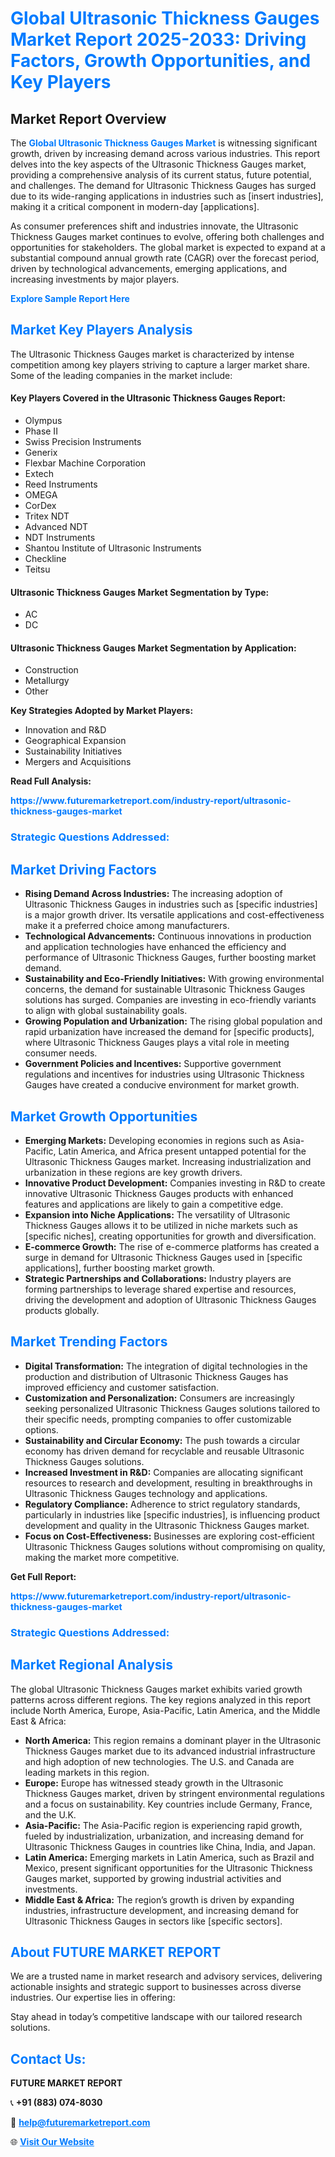 <h1 style="color: #007BFF;">Global Ultrasonic Thickness Gauges Market Report 2025-2033: Driving Factors, Growth Opportunities, and Key Players</h1>

<section id="overview">
<h2>Market Report Overview</h2>
<p>The <a href="https://www.futuremarketreport.com/industry-report/ultrasonic-thickness-gauges-market" style="color: #007BFF; text-decoration: none;"><strong>Global Ultrasonic Thickness Gauges Market</strong></a> is witnessing significant growth, driven by increasing demand across various industries. This report delves into the key aspects of the Ultrasonic Thickness Gauges market, providing a comprehensive analysis of its current status, future potential, and challenges. The demand for Ultrasonic Thickness Gauges has surged due to its wide-ranging applications in industries such as [insert industries], making it a critical component in modern-day [applications].</p>
<p>As consumer preferences shift and industries innovate, the Ultrasonic Thickness Gauges market continues to evolve, offering both challenges and opportunities for stakeholders. The global market is expected to expand at a substantial compound annual growth rate (CAGR) over the forecast period, driven by technological advancements, emerging applications, and increasing investments by major players.</p>
</section>

<section id="overview">
<p><a href="https://www.futuremarketreport.com/request-sample/reportId=88538" style="color: #007BFF; text-decoration: none;"><strong>Explore Sample Report Here</strong></a></p>
</section>

<section id="key-players">
<h2 style="color: #007BFF;">Market Key Players Analysis</h2>
<p>The Ultrasonic Thickness Gauges market is characterized by intense competition among key players striving to capture a larger market share. Some of the leading companies in the market include:</p>
<h4>Key Players Covered in the Ultrasonic Thickness Gauges Report:</h4>
<ul><li>Olympus</li><li>Phase II</li><li>Swiss Precision Instruments</li><li>Generix</li><li>Flexbar Machine Corporation</li><li>Extech</li><li>Reed Instruments</li><li>OMEGA</li><li>CorDex</li><li>Tritex NDT</li><li>Advanced NDT</li><li>NDT Instruments</li><li>Shantou Institute of Ultrasonic Instruments</li><li>Checkline</li><li>Teitsu</li></ul>
<h4>Ultrasonic Thickness Gauges Market Segmentation by Type:</h4>
<ul><li>AC</li><li>DC</li></ul>

<h4>Ultrasonic Thickness Gauges Market Segmentation by Application:</h4>
<ul><li>Construction</li><li>Metallurgy</li><li>Other</li></ul>
<p><strong>Key Strategies Adopted by Market Players:</strong></p>
<ul>
<li>Innovation and R&D</li>
<li>Geographical Expansion</li>
<li>Sustainability Initiatives</li>
<li>Mergers and Acquisitions</li>
</ul>
</section>

<section>
<p><strong>Read Full Analysis: </strong></p><a href="https://www.futuremarketreport.com/industry-report/ultrasonic-thickness-gauges-market" style="color: #007BFF; text-decoration: none;"><strong>https://www.futuremarketreport.com/industry-report/ultrasonic-thickness-gauges-market</strong></a>
<h3 style="color: #007BFF;">Strategic Questions Addressed:</h3>
</section>

<section id="driving-factors">
<h2 style="color: #007BFF;">Market Driving Factors</h2>
<ul>
<li><strong>Rising Demand Across Industries:</strong> The increasing adoption of Ultrasonic Thickness Gauges in industries such as [specific industries] is a major growth driver. Its versatile applications and cost-effectiveness make it a preferred choice among manufacturers.</li>
<li><strong>Technological Advancements:</strong> Continuous innovations in production and application technologies have enhanced the efficiency and performance of Ultrasonic Thickness Gauges, further boosting market demand.</li>
<li><strong>Sustainability and Eco-Friendly Initiatives:</strong> With growing environmental concerns, the demand for sustainable Ultrasonic Thickness Gauges solutions has surged. Companies are investing in eco-friendly variants to align with global sustainability goals.</li>
<li><strong>Growing Population and Urbanization:</strong> The rising global population and rapid urbanization have increased the demand for [specific products], where Ultrasonic Thickness Gauges plays a vital role in meeting consumer needs.</li>
<li><strong>Government Policies and Incentives:</strong> Supportive government regulations and incentives for industries using Ultrasonic Thickness Gauges have created a conducive environment for market growth.</li>
</ul>
</section>

<section id="growth-opportunities">
<h2 style="color: #007BFF;">Market Growth Opportunities</h2>
<ul>
<li><strong>Emerging Markets:</strong> Developing economies in regions such as Asia-Pacific, Latin America, and Africa present untapped potential for the Ultrasonic Thickness Gauges market. Increasing industrialization and urbanization in these regions are key growth drivers.</li>
<li><strong>Innovative Product Development:</strong> Companies investing in R&D to create innovative Ultrasonic Thickness Gauges products with enhanced features and applications are likely to gain a competitive edge.</li>
<li><strong>Expansion into Niche Applications:</strong> The versatility of Ultrasonic Thickness Gauges allows it to be utilized in niche markets such as [specific niches], creating opportunities for growth and diversification.</li>
<li><strong>E-commerce Growth:</strong> The rise of e-commerce platforms has created a surge in demand for Ultrasonic Thickness Gauges used in [specific applications], further boosting market growth.</li>
<li><strong>Strategic Partnerships and Collaborations:</strong> Industry players are forming partnerships to leverage shared expertise and resources, driving the development and adoption of Ultrasonic Thickness Gauges products globally.</li>
</ul>
</section>

<section id="trending-factors">
<h2 style="color: #007BFF;">Market Trending Factors</h2>
<ul>
<li><strong>Digital Transformation:</strong> The integration of digital technologies in the production and distribution of Ultrasonic Thickness Gauges has improved efficiency and customer satisfaction.</li>
<li><strong>Customization and Personalization:</strong> Consumers are increasingly seeking personalized Ultrasonic Thickness Gauges solutions tailored to their specific needs, prompting companies to offer customizable options.</li>
<li><strong>Sustainability and Circular Economy:</strong> The push towards a circular economy has driven demand for recyclable and reusable Ultrasonic Thickness Gauges solutions.</li>
<li><strong>Increased Investment in R&D:</strong> Companies are allocating significant resources to research and development, resulting in breakthroughs in Ultrasonic Thickness Gauges technology and applications.</li>
<li><strong>Regulatory Compliance:</strong> Adherence to strict regulatory standards, particularly in industries like [specific industries], is influencing product development and quality in the Ultrasonic Thickness Gauges market.</li>
<li><strong>Focus on Cost-Effectiveness:</strong> Businesses are exploring cost-efficient Ultrasonic Thickness Gauges solutions without compromising on quality, making the market more competitive.</li>
</ul>
</section>

<section>
<p><strong>Get Full Report: </strong></p><a href="https://www.futuremarketreport.com/industry-report/ultrasonic-thickness-gauges-market" style="color: #007BFF; text-decoration: none;"><strong>https://www.futuremarketreport.com/industry-report/ultrasonic-thickness-gauges-market</strong></a>
<h3 style="color: #007BFF;">Strategic Questions Addressed:</h3>
</section>


<section id="regional-analysis">
<h2 style="color: #007BFF;">Market Regional Analysis</h2>
<p>The global Ultrasonic Thickness Gauges market exhibits varied growth patterns across different regions. The key regions analyzed in this report include North America, Europe, Asia-Pacific, Latin America, and the Middle East & Africa:</p>
<ul>
<li><strong>North America:</strong> This region remains a dominant player in the Ultrasonic Thickness Gauges market due to its advanced industrial infrastructure and high adoption of new technologies. The U.S. and Canada are leading markets in this region.</li>
<li><strong>Europe:</strong> Europe has witnessed steady growth in the Ultrasonic Thickness Gauges market, driven by stringent environmental regulations and a focus on sustainability. Key countries include Germany, France, and the U.K.</li>
<li><strong>Asia-Pacific:</strong> The Asia-Pacific region is experiencing rapid growth, fueled by industrialization, urbanization, and increasing demand for Ultrasonic Thickness Gauges in countries like China, India, and Japan.</li>
<li><strong>Latin America:</strong> Emerging markets in Latin America, such as Brazil and Mexico, present significant opportunities for the Ultrasonic Thickness Gauges market, supported by growing industrial activities and investments.</li>
<li><strong>Middle East & Africa:</strong> The region’s growth is driven by expanding industries, infrastructure development, and increasing demand for Ultrasonic Thickness Gauges in sectors like [specific sectors].</li>
</ul>
</section>

<footer>
<h2 style="color: #007BFF;">About FUTURE MARKET REPORT</h2>
<p>We are a trusted name in market research and advisory services, delivering actionable insights and strategic support to businesses across diverse industries. Our expertise lies in offering:</p>

<p>Stay ahead in today’s competitive landscape with our tailored research solutions.</p>

<h2 style="color: #007BFF;">Contact Us:</h2>
<p><strong>FUTURE MARKET REPORT</strong></p>
<p>📞 <strong>+91 (883) 074-8030</strong></p>
<p>📧 <strong><a href="mailto:help@futuremarketreport.com" style="color: #007BFF;">help@futuremarketreport.com</a></strong></p>
<p>🌐 <strong><a href="https://www.futuremarketreport.com/" style="color: #007BFF;">Visit Our Website</a></strong></p>
</footer>